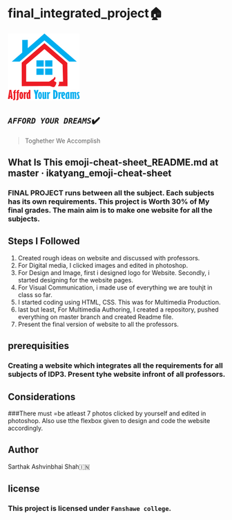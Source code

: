 # final_integrated_project:house:
![Website logo ](/images/afford_your_dreams_logo.jpg)

## *````AFFORD YOUR DREAMS````*:heavy_check_mark:
> Toghether We Accomplish


## What Is This emoji-cheat-sheet_README.md at master · ikatyang_emoji-cheat-sheet
### FINAL PROJECT  runs between all the subject. Each subjects has its own requirements. This project is Worth 30% of My final grades. The main aim is to make one website for all the subjects.

## Steps I Followed

1. Created rough ideas on website and discussed with professors.
2. For Digital media, I clicked images and edited in photoshop.
3. For  Design and Image, first i designed logo for Website. Secondly, i started designing for the website pages.
4. For Visual Communication, i made use of everything we are touhjt in class so far.
5. I started coding using HTML, CSS. This was for Multimedia Production.
6. last but least, For Multimedia Authoring, I created a repository, pushed everything on master branch and created Readme file.
7. Present the final version of website to all the professors.

## prerequisities 
### Creating a website which integrates all the requirements for all subjects of IDP3. Present tyhe website infront of all professors.

## Considerations
###There must =be atleast 7 photos clicked by yourself and edited in photoshop. Also use tthe flexbox given to design and code the website accordingly.

## Author 
Sarthak Ashvinbhai Shah:india:

## license
### **This project is licensed under ````Fanshawe college````**. 


